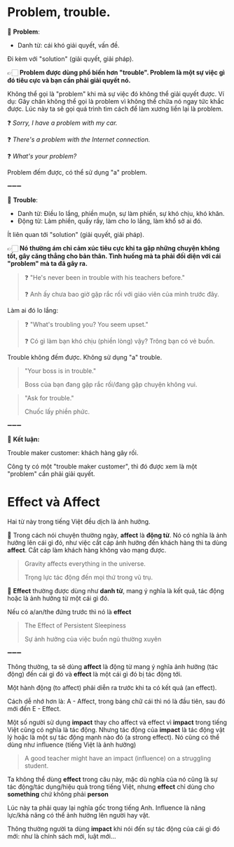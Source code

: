 # Problem, trouble.

🔎 **Problem**: 
- Danh từ: cái khó giải quyết, vấn đề.

Đi kèm với "solution" (giải quyết, giải pháp).

👉🏻 **Problem được dùng phổ biến hơn "trouble". Problem là một sự việc gì đó tiêu cực và bạn cần phải giải quyết nó.**

Không thể gọi là "problem" khi mà sự việc đó không thể giải quyết được. Ví dụ: Gãy chân không thể gọi là problem vì không thể chữa nó ngay tức khắc được. Lúc này ta sẽ gọi quá trình tìm cách để làm xương liền lại là problem.

 ❓ *Sorry, I have a problem with my car.*

 ❓ *There's a problem with the Internet connection.*

 ❓ *What's your problem?*

Problem đếm được, có thể sử dụng "a" problem.

➖➖➖

🔎 **Trouble**: 
- Danh từ: Điều lo lắng, phiền muộn, sự làm phiền, sự khó chịu, khó khăn.
- Động từ: Làm phiền, quấy rầy, làm cho lo lắng, làm khổ sở ai đó.

Ít liên quan tới "solution" (giải quyết, giải pháp). 

👉🏻 **Nó thường ám chỉ cảm xúc tiêu cực khi ta gặp những chuyện không tốt, gây căng thẳng cho bản thân. Tình huống mà ta phải đối diện với cái "problem" mà ta đã gây ra.**

> ❓ "He's never been in trouble with his teachers before."
>
> ❓ Anh ấy chưa bao giờ gặp rắc rối với giáo viên của mình trước đây.


Làm ai đó lo lắng:
> ❓ "What's troubling you? You seem upset."
>
> ❓ Có gì làm bạn khó chịu (phiền lòng) vậy? Trông bạn có vẻ buồn.

Trouble không đếm được. Không sử dụng "a" trouble.

> "Your boss is in trouble."
>
> Boss của bạn đang gặp rắc rối/đang gặp chuyện không vui.

> "Ask for trouble."
>
> Chuốc lấy phiền phức.

➖➖➖

🔎 **Kết luận:**

Trouble maker customer: khách hàng gây rối.

Công ty có một "trouble maker customer", thì đó được xem là một "problem" cần phải giải quyết.

# Effect và Affect

Hai từ này trong tiếng Việt đều dịch là ảnh hưởng.

🔎 Trong cách nói chuyện thường ngày, **affect** là **động từ**. Nó có nghĩa là ảnh hưởng lên cái gì đó, như việc cắt cáp ảnh hưởng đến khách hàng thì ta dùng **affect**. Cắt cáp làm khách hàng không vào mạng được.

>Gravity affects everything in the universe.
>
>Trọng lực tác động đến mọi thứ trong vũ trụ.

🔎 **Effect** thường được dùng như **danh từ**, mang ý nghĩa là kết quả, tác động hoặc là ảnh hưởng từ một cái gì đó.

Nếu có a/an/the đứng trước thì nó là **effect**

>The Effect of Persistent Sleepiness
>
>Sự ảnh hưởng của việc buồn ngủ thường xuyên

➖➖➖

Thông thường, ta sẽ dùng **affect** là động từ mang ý nghĩa ảnh hưởng (tác động) đến cái gì đó và **effect** là một cái gì đó bị tác động tới. 

Một hành động (to affect) phải diễn ra trước khi ta có kết quả (an effect).

Cách dễ nhớ hơn là: A - Affect, trong bảng chữ cái thì nó là đầu tiên, sau đó mới đến E - Effect.

Một số người sử dụng **impact** thay cho affect và effect vì **impact** trong tiếng Việt cũng có nghĩa là tác động. Nhưng tác động của **impact** là tác động vật lý hoặc là một sự tác động mạnh nào đó (a strong effect). Nó cũng có thể dùng như influence (tiếng Việt là ảnh hưởng)

>A good teacher might have an impact (influence) on a struggling student.

Ta không thể dùng **effect** trong câu này, mặc dù nghĩa của nó cũng là sự tác động/tác dụng/hiệu quả trong tiếng Việt, nhưng **effect** chỉ dùng cho **something** chứ không phải **person**

Lúc này ta phải quay lại nghĩa gốc trong tiếng Anh. Influence là năng lực/khả năng có thể ảnh hưởng lên người hay vật.

Thông thường người ta dùng **impact** khi nói đến sự tác động của cái gì đó mới: như là chính sách mới, luật mới...
